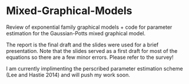 # Mixed-Graphical-Models

Review of exponential family graphical models + code for parameter estimation for the Gaussian-Potts mixed graphical model.

The report is the final draft and the slides were used for a brief presentation. Note that the slides served as a first draft for most of the equations so there are a few minor errors.
Please refer to the survey! 

I am currently implimenting the perscribed parameter estimation scheme (Lee and Hastie 2014) and will push my work soon.
